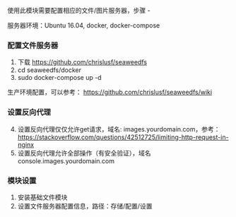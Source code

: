 使用此模块需要配置相应的文件/图片服务器，步骤 - 

服务器环境：Ubuntu 16.04, docker, docker-compose

### 配置文件服务器

1. 下载 https://github.com/chrislusf/seaweedfs
2. cd seaweedfs/docker
3. sudo docker-compose up -d

生产环境配置，可以参考： https://github.com/chrislusf/seaweedfs/wiki

### 设置反向代理

4. 设置反向代理仅仅允许get请求，域名: images.yourdomain.com，参考：https://stackoverflow.com/questions/42512725/limiting-http-request-in-nginx
5. 设置反向代理允许全部操作（有安全验证），域名 console.images.yourdomain.com

### 模块设置

 1. 安装基础文件模块
 2. 设置文件服务器配置信息，路径：存储/配置/设置
